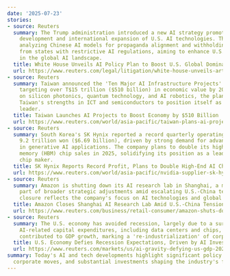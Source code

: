 ```yaml
---
date: '2025-07-23'
stories:
- source: Reuters
  summary: The Trump administration introduced a new AI strategy promoting open-source
    development and international expansion of U.S. AI technologies. The plan includes
    analyzing Chinese AI models for propaganda alignment and withholding federal funding
    from states with restrictive AI regulations, aiming to enhance U.S. competitiveness
    in the global AI landscape.
  title: White House Unveils AI Policy Plan to Boost U.S. Global Dominance
  url: https://www.reuters.com/legal/litigation/white-house-unveils-artificial-intelligence-policy-plan-2025-07-23/
- source: Reuters
  summary: Taiwan announced the 'Ten Major AI Infrastructure Projects' initiative,
    targeting over T$15 trillion ($510 billion) in economic value by 2040. Focusing
    on silicon photonics, quantum technology, and AI robotics, the plan leverages
    Taiwan's strengths in ICT and semiconductors to position itself as a global AI
    leader.
  title: Taiwan Launches AI Projects to Boost Economy by $510 Billion
  url: https://www.reuters.com/world/asia-pacific/taiwan-plans-ai-projects-boost-economy-by-510-billion-2025-07-23/
- source: Reuters
  summary: South Korea's SK Hynix reported a record quarterly operating profit of
    9.2 trillion won ($6.69 billion), driven by strong demand for advanced chips used
    in generative AI applications. The company plans to double its high-bandwidth
    memory (HBM) chip sales in 2025, solidifying its position as a leading memory
    chip maker.
  title: SK Hynix Reports Record Profit, Plans to Double High-End AI Chip Sales
  url: https://www.reuters.com/world/asia-pacific/nvidia-supplier-sk-hynix-says-track-double-high-end-ai-chip-sales-2025-07-23/
- source: Reuters
  summary: Amazon is shutting down its AI research lab in Shanghai, a move seen as
    part of broader strategic adjustments amid escalating U.S.-China tensions. The
    closure reflects the company's focus on AI technologies and global workforce reductions.
  title: Amazon Closes Shanghai AI Research Lab Amid U.S.-China Tensions
  url: https://www.reuters.com/business/retail-consumer/amazon-shuts-down-shanghai-ai-research-lab-ft-says-2025-07-23/
- source: Reuters
  summary: The U.S. economy has avoided recession, largely due to a surge in AI investments.
    AI-related capital expenditures, including data centers and chips, have significantly
    contributed to GDP growth, marking a 're-industrialization' of corporate America.
  title: U.S. Economy Defies Recession Expectations, Driven by AI Investments
  url: https://www.reuters.com/markets/us/ai-gravity-defying-us-gdp-2025-07-23/
summary: Today's AI and tech developments highlight significant policy shifts, major
  corporate moves, and substantial investments shaping the industry's future.
---
```


<!-- Generated with OpenAI web search 2025-07-23 22:29 UTC -->

